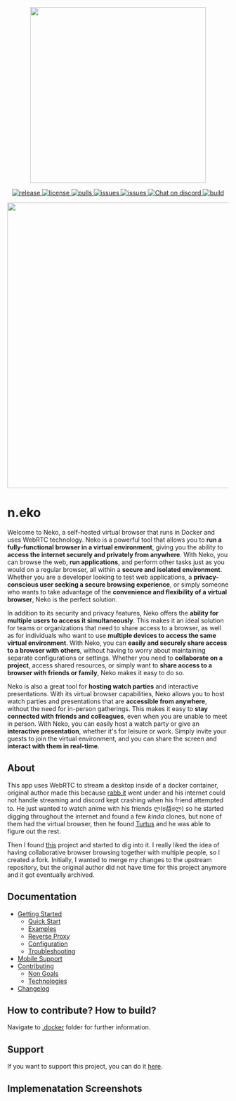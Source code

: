 <div align="center">
  <a href="https://github.com/m1k1o/neko" title="Neko's Github repository.">
    <img src="https://raw.githubusercontent.com/m1k1o/neko/master/docs/_media/logo.png" width="400" height="auto"/>
  </a>
  <p align="center">
    <a href="https://github.com/m1k1o/neko/releases">
      <img src="https://img.shields.io/github/v/release/m1k1o/neko" alt="release">
    </a>
    <a href="https://github.com/m1k1o/neko/blob/master/LICENSE">
      <img src="https://img.shields.io/github/license/m1k1o/neko" alt="license">
    </a>
    <a href="https://hub.docker.com/u/m1k1o/neko">
      <img src="https://img.shields.io/docker/pulls/m1k1o/neko" alt="pulls">
    </a>
    <a href="https://github.com/m1k1o/neko/issues">
      <img src="https://img.shields.io/github/issues/m1k1o/neko" alt="issues">
    </a>
    <a href="https://github.com/sponsors/m1k1o">
      <img src="https://img.shields.io/badge/-sponsor-red" alt="issues">
    </a>
    <a href="https://discord.gg/3U6hWpC">
      <img src="https://discordapp.com/api/guilds/665851821906067466/widget.png" alt="Chat on discord">
    </a>
    <a href="https://github.com/m1k1o/neko/actions">
      <img src="https://github.com/m1k1o/neko/actions/workflows/ghcr-amd.yml/badge.svg" alt="build">
    </a>
  </p>
  <img src="https://raw.githubusercontent.com/m1k1o/neko/master/docs/_media/intro.gif" width="650" height="auto"/>
</div>

# n.eko

Welcome to Neko, a self-hosted virtual browser that runs in Docker and uses WebRTC technology. Neko is a powerful tool that allows you to **run a fully-functional browser in a virtual environment**, giving you the ability to **access the internet securely and privately from anywhere**. With Neko, you can browse the web, **run applications**, and perform other tasks just as you would on a regular browser, all within a **secure and isolated environment**. Whether you are a developer looking to test web applications, a **privacy-conscious user seeking a secure browsing experience**, or simply someone who wants to take advantage of the **convenience and flexibility of a virtual browser**, Neko is the perfect solution.

In addition to its security and privacy features, Neko offers the **ability for multiple users to access it simultaneously**. This makes it an ideal solution for teams or organizations that need to share access to a browser, as well as for individuals who want to use **multiple devices to access the same virtual environment**. With Neko, you can **easily and securely share access to a browser with others**, without having to worry about maintaining separate configurations or settings. Whether you need to **collaborate on a project**, access shared resources, or simply want to **share access to a browser with friends or family**, Neko makes it easy to do so.

Neko is also a great tool for **hosting watch parties** and interactive presentations. With its virtual browser capabilities, Neko allows you to host watch parties and presentations that are **accessible from anywhere**, without the need for in-person gatherings. This makes it easy to **stay connected with friends and colleagues**, even when you are unable to meet in person. With Neko, you can easily host a watch party or give an **interactive presentation**, whether it's for leisure or work. Simply invite your guests to join the virtual environment, and you can share the screen and **interact with them in real-time**.

## About

This app uses WebRTC to stream a desktop inside of a docker container, original author made this because [rabb.it](https://en.wikipedia.org/wiki/Rabb.it) went under and his internet could not handle streaming and discord kept crashing when his friend attempted to. He just wanted to watch anime with his friends ლ(ಠ益ಠლ) so he started digging throughout the internet and found a few *kinda* clones, but none of them had the virtual browser, then he found [Turtus](https://github.com/Khauri/Turtus) and he was able to figure out the rest.

Then I found [this](https://github.com/nurdism/neko) project and started to dig into it. I really liked the idea of having collaborative browser browsing together with multiple people, so I created a fork. Initially, I wanted to merge my changes to the upstream repository, but the original author did not have time for this project anymore and it got eventually archived.

## Documentation

* [Getting Started](https://neko.m1k1o.net/#/getting-started/)
  * [Quick Start](https://neko.m1k1o.net/#/getting-started/quick-start)
  * [Examples](https://neko.m1k1o.net/#/getting-started/examples)
  * [Reverse Proxy](https://neko.m1k1o.net/#/getting-started/reverse-proxy)
  * [Configuration](https://neko.m1k1o.net/#/getting-started/configuration)
  * [Troubleshooting](https://neko.m1k1o.net/#/getting-started/troubleshooting)
* [Mobile Support](https://neko.m1k1o.net/#/mobile-support)
* [Contributing](https://neko.m1k1o.net/#/contributing)
  * [Non Goals](https://neko.m1k1o.net/#/non-goals)
  * [Technologies](https://neko.m1k1o.net/#/technologies)
* [Changelog](https://neko.m1k1o.net/#/changelog)

## How to contribute? How to build?

Navigate to [.docker](.docker) folder for further information.

## Support

If you want to support this project, you can do it [here](https://github.com/sponsors/m1k1o).

## Implemenatation Screenshots
